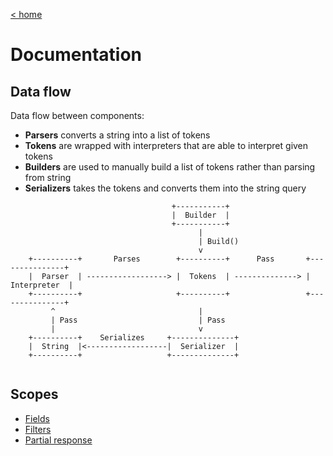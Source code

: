 [< home](../../../)
# Documentation

## Data flow

Data flow between components:
* **Parsers** converts a string into a list of tokens
* **Tokens** are wrapped with interpreters that are able to interpret given tokens
* **Builders** are used to manually build a list of tokens rather than parsing from string
* **Serializers** takes the tokens and converts them into the string query

```
                                    +-----------+
                                    |  Builder  |
                                    +-----------+
                                          |
                                          | Build()
                                          v          
    +----------+       Parses        +----------+      Pass       +---------------+
    |  Parser  | ------------------> |  Tokens  | --------------> |  Interpreter  |
    +----------+                     +----------+                 +---------------+
         ^                                |
         | Pass                           | Pass
         |                                v
    +----------+    Serializes     +--------------+ 
    |  String  |<------------------|  Serializer  |
    +----------+                   +--------------+
                   
```

## Scopes

* [Fields](./fields.md)
* [Filters](./filters.md)
* [Partial response](./partial_response.md)
